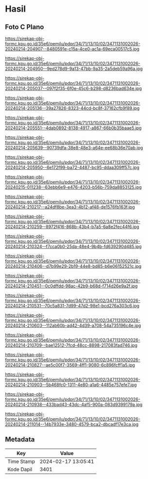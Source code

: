 # Hasil

## Foto C Plano

https://sirekap-obj-formc.kpu.go.id/35e6/pemilu/pdpr/34/71/13/10/02/3471131002026-20240214-204907--8480591e-c15a-4ce0-ac1a-69eca00517c5.jpg

https://sirekap-obj-formc.kpu.go.id/35e6/pemilu/pdpr/34/71/13/10/02/3471131002026-20240214-204950--9ed278d9-9a13-47bb-9a35-2a5deb59a96a.jpg

https://sirekap-obj-formc.kpu.go.id/35e6/pemilu/pdpr/34/71/13/10/02/3471131002026-20240214-205037--097f2f35-6f0e-45c6-b298-d8236bad634e.jpg

https://sirekap-obj-formc.kpu.go.id/35e6/pemilu/pdpr/34/71/13/10/02/3471131002026-20240214-205136--39a27826-8323-44cd-bc8f-37162cfb9f89.jpg

https://sirekap-obj-formc.kpu.go.id/35e6/pemilu/pdpr/34/71/13/10/02/3471131002026-20240214-205551--4dab0892-8138-4917-a867-66b0b35baae5.jpg

https://sirekap-obj-formc.kpu.go.id/35e6/pemilu/pdpr/34/71/13/10/02/3471131002026-20240214-205639--90739dfa-38e8-48e3-a64e-ee68b36e70ab.jpg

https://sirekap-obj-formc.kpu.go.id/35e6/pemilu/pdpr/34/71/13/10/02/3471131002026-20240214-205950--6e172f99-ba72-4487-bc95-ddaa309ff57c.jpg

https://sirekap-obj-formc.kpu.go.id/35e6/pemilu/pdpr/34/71/13/10/02/3471131002026-20240215-011238--63ebb6e9-e476-4203-b56b-759da8853125.jpg

https://sirekap-obj-formc.kpu.go.id/35e6/pemilu/pdpr/34/71/13/10/02/3471131002026-20240214-210217--a24df8be-3ea3-4b12-af48-de1576fb163f.jpg

https://sirekap-obj-formc.kpu.go.id/35e6/pemilu/pdpr/34/71/13/10/02/3471131002026-20240214-210259--8972f416-868b-43b4-b7a5-6a8e2fec44f6.jpg

https://sirekap-obj-formc.kpu.go.id/35e6/pemilu/pdpr/34/71/13/10/02/3471131002026-20240214-210324--f7cca0b0-25da-48e4-9b4b-fd639290d485.jpg

https://sirekap-obj-formc.kpu.go.id/35e6/pemilu/pdpr/34/71/13/10/02/3471131002026-20240214-210406--d7b99e29-2b19-44e8-bd85-b6e06152521c.jpg

https://sirekap-obj-formc.kpu.go.id/35e6/pemilu/pdpr/34/71/13/10/02/3471131002026-20240214-210451--0c0dffdd-98ac-42b9-b68d-f714d26e9a2f.jpg

https://sirekap-obj-formc.kpu.go.id/35e6/pemilu/pdpr/34/71/13/10/02/3471131002026-20240214-210531--70c5a831-7d99-47d2-98e1-bcd276a303c6.jpg

https://sirekap-obj-formc.kpu.go.id/35e6/pemilu/pdpr/34/71/13/10/02/3471131002026-20240214-210603--112ab60b-ad42-4d39-a708-54a735196c4e.jpg

https://sirekap-obj-formc.kpu.go.id/35e6/pemilu/pdpr/34/71/13/10/02/3471131002026-20240214-210709--bae12512-7fcd-48cc-8898-217083fad746.jpg

https://sirekap-obj-formc.kpu.go.id/35e6/pemilu/pdpr/34/71/13/10/02/3471131002026-20240214-210827--ae5c00f7-3569-4ff1-9080-6c896fcff1a5.jpg

https://sirekap-obj-formc.kpu.go.id/35e6/pemilu/pdpr/34/71/13/10/02/3471131002026-20240214-210903--5b468fc0-1311-4e80-a1a6-4485e757efe7.jpg

https://sirekap-obj-formc.kpu.go.id/35e6/pemilu/pdpr/34/71/13/10/02/3471131002026-20240214-210938--433bad43-43dc-4af5-900a-083d9399179a.jpg

https://sirekap-obj-formc.kpu.go.id/35e6/pemilu/pdpr/34/71/13/10/02/3471131002026-20240214-211014--14b7933e-3480-4579-bca2-dbcadf17e3ca.jpg


## Metadata

| Key        | Value               |
| ---------- | ------------------- |
| Time Stamp | 2024-02-17 13:05:41 |
| Kode Dapil | 3401                |



